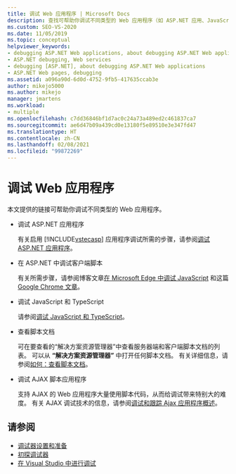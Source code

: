 ```yaml
---
title: 调试 Web 应用程序 | Microsoft Docs
description: 查找可帮助你调试不同类型的 Web 应用程序（如 ASP.NET 应用、JavaScript 和 TypeScript 应用 或 AJAX 脚本应用）的链接。
ms.custom: SEO-VS-2020
ms.date: 11/05/2019
ms.topic: conceptual
helpviewer_keywords:
- debugging ASP.NET Web applications, about debugging ASP.NET Web applications
- ASP.NET debugging, Web services
- debugging [ASP.NET], about debugging ASP.NET Web applications
- ASP.NET Web pages, debugging
ms.assetid: a096a90d-6d0d-4752-9fb5-417635ccab3e
author: mikejo5000
ms.author: mikejo
manager: jmartens
ms.workload:
- multiple
ms.openlocfilehash: c7dd36846bf1d7ac0c24a73a489ed2c461837ca7
ms.sourcegitcommit: ae6d47b09a439cd0e13180f5e89510e3e347fd47
ms.translationtype: HT
ms.contentlocale: zh-CN
ms.lasthandoff: 02/08/2021
ms.locfileid: "99872269"
---
```

# <a name="debugging-web-applications"></a>调试 Web 应用程序

本文提供的链接可帮助你调试不同类型的 Web 应用程序。

- 调试 ASP.NET 应用程序

  有关启用 [!INCLUDE[vstecasp](../code-quality/includes/vstecasp_md.md)] 应用程序调试所需的步骤，请参阅[调试 ASP.NET 应用程序](how-to-enable-debugging-for-aspnet-applications.md)。

- 在 ASP.NET 中调试客户端脚本

  有关所需步骤，请参阅博客文章[在 Microsoft Edge 中调试 JavaScript](https://devblogs.microsoft.com/visualstudio/debug-javascript-in-microsoft-edge-from-visual-studio/) 和这篇 [Google Chrome 文章](https://devblogs.microsoft.com/aspnet/client-side-debugging-of-asp-net-projects-in-google-chrome)。

- 调试 JavaScript 和 TypeScript

  请参阅[调试 JavaScript 和 TypeScript](../javascript/debug-nodejs.md)。

- 查看脚本文档

  可在要查看的“解决方案资源管理器”中查看服务器端和客户端脚本文档的列表。 可以从 **“解决方案资源管理器”** 中打开任何脚本文档。 有关详细信息，请参阅[如何：查看脚本文档](../debugger/how-to-view-script-documents.md)。

- 调试 AJAX 脚本应用程序

  支持 AJAX 的 Web 应用程序大量使用脚本代码，从而给调试带来特别大的难度。 有关 AJAX 调试技术的信息，请参阅[调试和跟踪 Ajax 应用程序概述](/previous-versions/bb398817(v=vs.140))。

## <a name="see-also"></a>请参阅

- [调试器设置和准备](../debugger/debugger-settings-and-preparation.md)
- [初探调试器](../debugger/debugger-feature-tour.md)
- [在 Visual Studio 中进行调试](../debugger/index.yml)